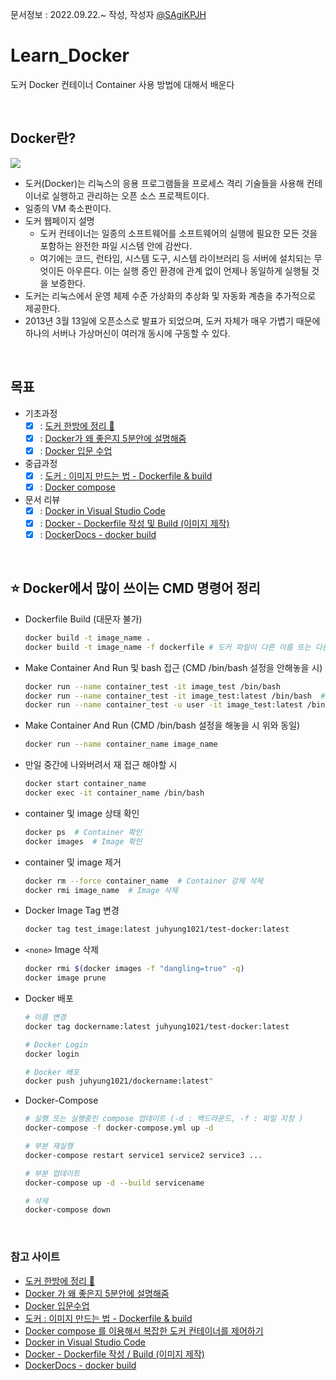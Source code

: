 문서정보 : 2022.09.22.~ 작성, 작성자 [@SAgiKPJH](https://github.com/SAgiKPJH)

# Learn_Docker
도커 Docker 컨테이너 Container 사용 방법에 대해서 배운다

<br>

## Docker란?

<img src="https://user-images.githubusercontent.com/66783849/191689068-bbb3c349-45ce-40eb-b324-8331995d8b6a.png">

- 도커(Docker)는 리눅스의 응용 프로그램들을 프로세스 격리 기술들을 사용해 컨테이너로 실행하고 관리하는 오픈 소스 프로젝트이다.
- 일종의 VM 축소판이다.
- 도커 웹페이지 설명
  - 도커 컨테이너는 일종의 소프트웨어를 소프트웨어의 실행에 필요한 모든 것을 포함하는 완전한 파일 시스템 안에 감싼다. 
  - 여기에는 코드, 런타임, 시스템 도구, 시스템 라이브러리 등 서버에 설치되는 무엇이든 아우른다. 이는 실행 중인 환경에 관계 없이 언제나 동일하게 실행될 것을 보증한다.
- 도커는 리눅스에서 운영 체제 수준 가상화의 추상화 및 자동화 계층을 추가적으로 제공한다.
- 2013년 3월 13일에 오픈소스로 발표가 되었으며, 도커 자체가 매우 가볍기 때문에 하나의 서버나 가상머신이 여러개 동시에 구동할 수 있다.

<br>


## 목표

- 기초과정
  - [x] : [도커 한방에 정리 🐳](https://github.com/SagiK-Repository/Learn_Docker/blob/main/%EB%8F%84%EC%BB%A4%20%ED%95%9C%EB%B0%A9%EC%97%90%20%EC%A0%95%EB%A6%AC%20%F0%9F%90%B3.md)
  - [x] : [Docker가 왜 좋은지 5분안에 설명해줌](https://github.com/SagiK-Repository/Learn_Docker/blob/main/Docker%EA%B0%80%20%EC%99%9C%20%EC%A2%8B%EC%9D%80%EC%A7%80%205%EB%B6%84%EC%95%88%EC%97%90%20%EC%84%A4%EB%AA%85%ED%95%B4%EC%A4%8C.md)
  - [x] : [Docker 입문 수업](https://github.com/SagiK-Repository/Learn_Docker/blob/main/Docker%20%EC%9E%85%EB%AC%B8%20%EC%88%98%EC%97%85.md)
- 중급과정
  - [x] : [도커 : 이미지 만드는 법 - Dockerfile & build](https://github.com/SagiK-Repository/Learn_Docker/blob/main/%EB%8F%84%EC%BB%A4%20-%20%EC%9D%B4%EB%AF%B8%EC%A7%80%20%EB%A7%8C%EB%93%9C%EB%8A%94%20%EB%B2%95%20-%20Dockerfile%20%26%20build.md)
  - [x] : [Docker compose](https://github.com/SagiK-Repository/Learn_Docker/blob/main/Docker%20Compose.md)
- 문서 리뷰
  - [x] : [Docker in Visual Studio Code](https://github.com/SagiK-Repository/Learn_Docker/blob/main/Docker%20in%20Visual%20Studio%20Code.md)
  - [x] : [Docker - Dockerfile 작성 및 Build (이미지 제작)](https://github.com/SagiK-Repository/Learn_Docker/blob/main/Docker%20-%20Dockerfile%20%EC%9E%91%EC%84%B1%20%EB%B0%8F%20Build%20(%EC%9D%B4%EB%AF%B8%EC%A7%80%20%EC%A0%9C%EC%9E%91))
  - [x] : [DockerDocs - docker build](https://github.com/SagiK-Repository/Learn_Docker/blob/main/DockerDocs%20-%20docker%20build.md)

<br>

## ⭐ Docker에서 많이 쓰이는 CMD 명령어 정리

- Dockerfile Build (대문자 불가)
  ```bash
  docker build -t image_name .
  docker build -t image_name -f dockerfile # 도커 파일이 다른 이름 또는 다른 폴더에 있을 시
  ```
- Make Container And Run 및 bash 접근 (CMD /bin/bash 설정을 안해놓을 시)
  ```bash
  docker run --name container_test -it image_test /bin/bash
  docker run --name container_test -it image_test:latest /bin/bash  # 보다 정확히 (버전 표시)
  docker run --name container_test -u user -it image_test:latest /bin/bash   # 다른 유저로 접근
  ```
- Make Container And Run (CMD /bin/bash 설정을 해놓을 시 위와 동일)
  ```bash
  docker run --name container_name image_name
  ```
- 만일 중간에 나와버려서 재 접근 해야할 시
  ```bash
  docker start container_name
  docker exec -it container_name /bin/bash
  ```
- container 및 image 상태 확인
  ```bash
  docker ps  # Container 확인
  docker images  # Image 확인
  ```
- container 및 image 제거
  ```bash
  docker rm --force container_name  # Container 강제 삭제
  docker rmi image_name  # Image 삭제
  ```
- Docker Image Tag 변경
  ```bash
  docker tag test_image:latest juhyung1021/test-docker:latest
  ```
- `<none>` Image 삭제
  ```bash
  docker rmi $(docker images -f "dangling=true" -q)
  docker image prune
  ```
- Docker 배포
  ```bash
  # 이름 변경
  docker tag dockername:latest juhyung1021/test-docker:latest

  # Docker Login
  docker login  

  # Docker 배포
  docker push juhyung1021/dockername:latest"
  ```
- Docker-Compose
  ```bash
  # 실행 또는 실행중인 compose 업데이트 (-d : 백드라운드, -f : 파일 지정 )
  docker-compose -f docker-compose.yml up -d
  
  # 부분 재실행
  docker-compose restart service1 service2 service3 ...
  
  # 부분 업데이트
  docker-compose up -d --build servicename
  
  # 삭제
  docker-compose down
  ```
  
<br>

### 참고 사이트

- [도커 한방에 정리 🐳](https://www.youtube.com/watch?v=LXJhA3VWXFA)
- [Docker 가 왜 좋은지 5분안에 설명해줌](https://www.youtube.com/watch?v=chnCcGCTyBg)
- [Docker 입문수업](https://www.youtube.com/watch?v=Ps8HDIAyPD0&list=PLuHgQVnccGMDeMJsGq2O-55Ymtx0IdKWf)
- [도커 : 이미지 만드는 법 - Dockerfile & build](https://www.youtube.com/watch?v=0kQC19w0gTI)
- [Docker compose 를 이용해서 복잡한 도커 컨테이너를 제어하기](https://www.youtube.com/watch?v=EK6iYRCIjYs)
- [Docker in Visual Studio Code](https://code.visualstudio.com/docs/containers/overview) 
- [Docker - Dockerfile 작성 / Build (이미지 제작)](https://blog.d0ngd0nge.xyz/docker-dockerfile-write/)
- [DockerDocs - docker build](https://docs.docker.com/engine/reference/commandline/build/)
